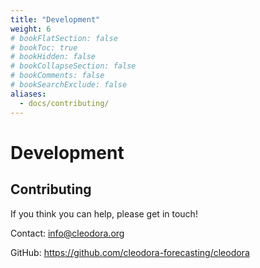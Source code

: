 ```yaml
---
title: "Development"
weight: 6
# bookFlatSection: false
# bookToc: true
# bookHidden: false
# bookCollapseSection: false
# bookComments: false
# bookSearchExclude: false
aliases:
  - docs/contributing/
---
```


# Development

## Contributing

If you think you can help, please get in touch!

Contact: info@cleodora.org

GitHub: https://github.com/cleodora-forecasting/cleodora
